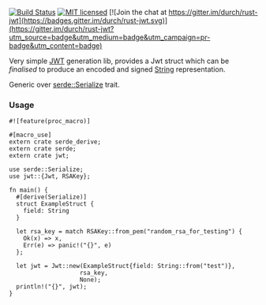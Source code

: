 [![Build Status](https://travis-ci.org/durch/rust-jwt.svg?branch=master)](https://travis-ci.org/durch/rust-jwt)
[![MIT licensed](https://img.shields.io/badge/license-MIT-blue.svg)](https://github.com/durch/rust-jwt/blob/master/LICENSE)
[![Join the chat at https://gitter.im/durch/rust-jwt](https://badges.gitter.im/durch/rust-jwt.svg)](https://gitter.im/durch/rust-jwt?utm_source=badge&utm_medium=badge&utm_campaign=pr-badge&utm_content=badge)


Very simple [JWT](https://jwt.io/) generation lib, provides a Jwt struct which can be *finalised* to produce an encoded and signed [String](https://doc.rust-lang.org/std/string/struct.String.html) representation. 

Generic over [serde::Serialize](https://docs.serde.rs/serde/ser/trait.Serialize.html) trait.

### Usage

```
#![feature(proc_macro)]

#[macro_use]
extern crate serde_derive;
extern crate serde;
extern crate jwt;

use serde::Serialize;
use jwt::{Jwt, RSAKey};

fn main() {
  #[derive(Serialize)]
  struct ExampleStruct {
    field: String
  }

  let rsa_key = match RSAKey::from_pem("random_rsa_for_testing") {
    Ok(x) => x,
    Err(e) => panic!("{}", e)
  };

  let jwt = Jwt::new(ExampleStruct{field: String::from("test")},
                    rsa_key,
                    None);
  println!("{}", jwt);
}
```
